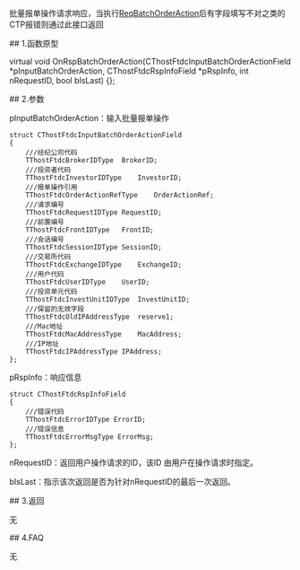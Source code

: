 <p>批量报单操作请求响应，当执行<a href="../../CTHOSTFTDCTRADERSPI/REQBATCHORDERACTION/">ReqBatchOrderAction</a>后有字段填写不对之类的CTP报错则通过此接口返回</p>
<span class="anchor" id="3a36dd41-898e-46ca-bb39-fa04ff14dc87"></span>
## 1.函数原型
<p>virtual void OnRspBatchOrderAction(CThostFtdcInputBatchOrderActionField *pInputBatchOrderAction, CThostFtdcRspInfoField *pRspInfo, int nRequestID, bool bIsLast) {};</p>
<span class="anchor" id="8cec05bb-bdc7-43e8-bce4-c1b27da913d6"></span>
## 2.参数
<p>pInputBatchOrderAction：输入批量报单操作</p>
<pre><code>struct CThostFtdcInputBatchOrderActionField
{
    ///经纪公司代码
    TThostFtdcBrokerIDType  BrokerID;
    ///投资者代码
    TThostFtdcInvestorIDType    InvestorID;
    ///报单操作引用
    TThostFtdcOrderActionRefType    OrderActionRef;
    ///请求编号
    TThostFtdcRequestIDType RequestID;
    ///前置编号
    TThostFtdcFrontIDType   FrontID;
    ///会话编号
    TThostFtdcSessionIDType SessionID;
    ///交易所代码
    TThostFtdcExchangeIDType    ExchangeID;
    ///用户代码
    TThostFtdcUserIDType    UserID;
    ///投资单元代码
    TThostFtdcInvestUnitIDType  InvestUnitID;
    ///保留的无效字段
    TThostFtdcOldIPAddressType  reserve1;
    ///Mac地址
    TThostFtdcMacAddressType    MacAddress;
    ///IP地址
    TThostFtdcIPAddressType IPAddress;
};
</code></pre>
<p>pRspInfo：响应信息</p>
<pre><code>struct CThostFtdcRspInfoField
{
    ///错误代码
    TThostFtdcErrorIDType ErrorID;
    ///错误信息
    TThostFtdcErrorMsgType ErrorMsg;
};
</code></pre>
<p>nRequestID：返回用户操作请求的ID，该ID 由用户在操作请求时指定。</p>
<p>bIsLast：指示该次返回是否为针对nRequestID的最后一次返回。</p>
<span class="anchor" id="856ad89e-e4d9-47e1-b870-0844737caca9"></span>
## 3.返回
<p>无</p>
<span class="anchor" id="c15a217b-2334-4652-98ef-d21c928f6af1"></span>
## 4.FAQ
<p>无</p>
